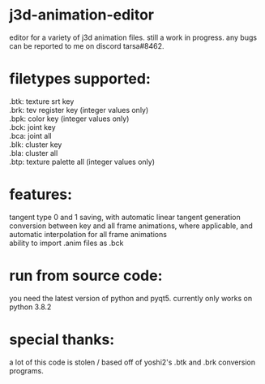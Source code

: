 # j3d-animation-editor
editor for a variety of j3d animation files. still a work in progress. any bugs can be reported to me on discord tarsa#8462.

# filetypes supported:
.btk: texture srt key </br>
.brk: tev register key (integer values only)</br>
.bpk: color key (integer values only)</br>
.bck: joint key </br>
.bca: joint all </br>
.blk: cluster key </br>
.bla: cluster all </br>
.btp: texture palette all (integer values only)</br>

# features:
tangent type 0 and 1 saving, with automatic linear tangent generation </br>
conversion between key and all frame animations, where applicable, and automatic interpolation for all frame animations </br>
ability to import .anim files as .bck </br>

# run from source code:
you need the latest version of python and pyqt5. currently only works on python 3.8.2

# special thanks:
a lot of this code is stolen / based off of yoshi2's .btk and .brk conversion programs. 




